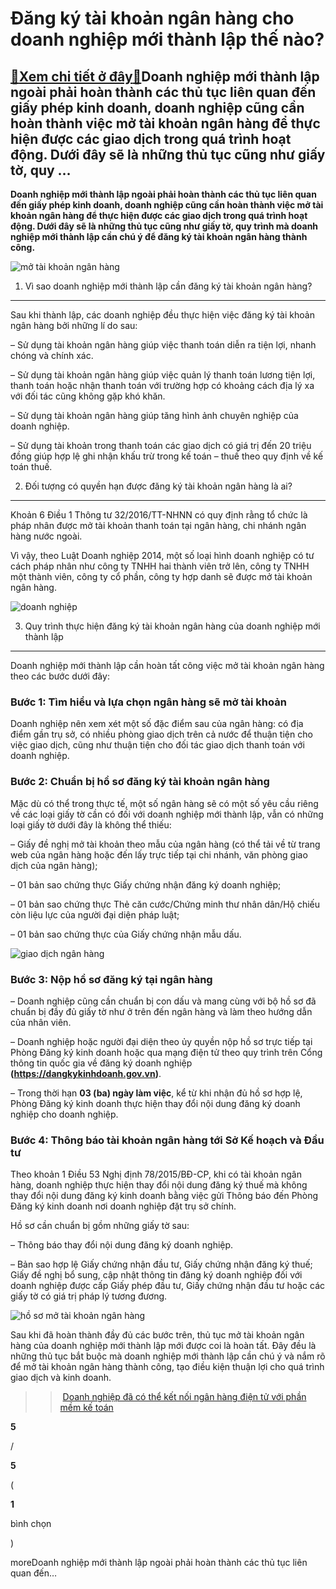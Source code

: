 Đăng ký tài khoản ngân hàng cho doanh nghiệp mới thành lập thế nào?
===================================================================

[:gift:Xem chi tiết ở đây:gift:](https://hddtvn.com/dang-ky-tai-khoan-ngan-hang-cho-doanh-nghiep-moi-thanh-lap-the-nao/)Doanh nghiệp mới thành lập ngoài phải hoàn thành các thủ tục liên quan đến giấy phép kinh doanh, doanh nghiệp cũng cần hoàn thành việc mở tài khoản ngân hàng để thực hiện được các giao dịch trong quá trình hoạt động. Dưới đây sẽ là những thủ tục cũng như giấy tờ, quy …
-----------------------------------------------------------------------------------------------------------------------------------------------------------------------------------------------------------------------------------------------------------------------------

**Doanh nghiệp mới thành lập ngoài phải hoàn thành các thủ tục liên quan đến giấy phép kinh doanh, doanh nghiệp cũng cần hoàn thành việc mở tài khoản ngân hàng để thực hiện được các giao dịch trong quá trình hoạt động. Dưới đây sẽ là những thủ tục cũng như giấy tờ, quy trình mà doanh nghiệp mới thành lập cần chú ý để đăng ký tài khoản ngân hàng thành công.**


![mở tài khoản ngân hàng](https://hddtvn.com/wp-content/uploads/2021/01/mo-tai-khoan-ngan-hang.png)


1. Vì sao doanh nghiệp mới thành lập cần đăng ký tài khoản ngân hàng?
---------------------------------------------------------------------


Sau khi thành lập, các doanh nghiệp đều thực hiện việc đăng ký tài khoản ngân hàng bởi những lí do sau:


– Sử dụng tài khoản ngân hàng giúp việc thanh toán diễn ra tiện lợi, nhanh chóng và chính xác.


– Sử dụng tài khoản ngân hàng giúp việc quản lý thanh toán lương tiện lợi, thanh toán hoặc nhận thanh toán với trường hợp có khoảng cách địa lý xa với đối tác cũng không gặp khó khăn.


– Sử dụng tài khoản ngân hàng giúp tăng hình ảnh chuyên nghiệp của doanh nghiệp.


– Sử dụng tài khoản trong thanh toán các giao dịch có giá trị đến 20 triệu đồng giúp hợp lệ ghi nhận khấu trừ trong kế toán – thuế theo quy định về kế toán thuế.


2. Đối tượng có quyền hạn được đăng ký tài khoản ngân hàng là ai?
-----------------------------------------------------------------


Khoản 6 Điều 1 Thông tư 32/2016/TT-NHNN có quy định rằng tổ chức là pháp nhân được mở tài khoản thanh toán tại ngân hàng, chi nhánh ngân hàng nước ngoài.


Vì vậy, theo Luật Doanh nghiệp 2014, một số loại hình doanh nghiệp có tư cách pháp nhân như công ty TNHH hai thành viên trở lên, công ty TNHH một thành viên, công ty cổ phần, công ty hợp danh sẽ được mở tài khoản ngân hàng.


![doanh nghiệp](https://hddtvn.com/wp-content/uploads/2021/01/doanh-nghiep.jpg)


3. Quy trình thực hiện đăng ký tài khoản ngân hàng của doanh nghiệp mới thành lập
---------------------------------------------------------------------------------


Doanh nghiệp mới thành lập cần hoàn tất công việc mở tài khoản ngân hàng theo các bước dưới đây:


### Bước 1: Tìm hiểu và lựa chọn ngân hàng sẽ mở tài khoản


Doanh nghiệp nên xem xét một số đặc điểm sau của ngân hàng: có địa điểm gần trụ sở, có nhiều phòng giao dịch trên cả nước để thuận tiện cho việc giao dịch, cũng như thuận tiện cho đối tác giao dịch thanh toán với doanh nghiệp.


### Bước 2: Chuẩn bị hồ sơ đăng ký tài khoản ngân hàng


Mặc dù có thể trong thực tế, một số ngân hàng sẽ có một số yêu cầu riêng về các loại giấy tờ cần có đối với doanh nghiệp mới thành lập, vẫn có những loại giấy tờ dưới đây là không thể thiếu:


– Giấy đề nghị mở tài khoản theo mẫu của ngân hàng (có thể tải về từ trang web của ngân hàng hoặc đến lấy trực tiếp tại chi nhánh, văn phòng giao dịch của ngân hàng);


– 01 bản sao chứng thực Giấy chứng nhận đăng ký doanh nghiệp;


– 01 bản sao chứng thực Thẻ căn cước/Chứng minh thư nhân dân/Hộ chiếu còn liệu lực của người đại diện pháp luật;


– 01 bản sao chứng thực của Giấy chứng nhận mẫu dấu.


![giao dịch ngân hàng](https://hddtvn.com/wp-content/uploads/2021/01/giao-dich-ngan-hang.jpg)


### Bước 3: Nộp hồ sơ đăng ký tại ngân hàng


– Doanh nghiệp cũng cần chuẩn bị con dấu và mang cùng với bộ hồ sơ đã chuẩn bị đầy đủ giấy tờ như ở trên đến ngân hàng và làm theo hướng dẫn của nhân viên.


– Doanh nghiệp hoặc người đại diện theo ủy quyền nộp hồ sơ trực tiếp tại Phòng Đăng ký kinh doanh hoặc qua mạng điện tử theo quy trình trên Cổng thông tin quốc gia về đăng ký doanh nghiệp **(<https://dangkykinhdoanh.gov.vn>)**.


– Trong thời hạn **03 (ba) ngày làm việc**, kể từ khi nhận đủ hồ sơ hợp lệ, Phòng Đăng ký kinh doanh thực hiện thay đổi nội dung đăng ký doanh nghiệp cho doanh nghiệp.


### Bước 4: Thông báo tài khoản ngân hàng tới Sở Kế hoạch và Đầu tư


Theo khoản 1 Điều 53 Nghị định 78/2015/BĐ-CP, khi có tài khoản ngân hàng, doanh nghiệp thực hiện thay đổi nội dung đăng ký thuế mà không thay đổi nội dung đăng ký kinh doanh bằng việc gửi Thông báo đến Phòng Đăng ký kinh doanh nơi doanh nghiệp đặt trụ sở chính.


Hồ sơ cần chuẩn bị gồm những giấy tờ sau:


– Thông báo thay đổi nội dung đăng ký doanh nghiệp.


– Bản sao hợp lệ Giấy chứng nhận đầu tư, Giấy chứng nhận đăng ký thuế; Giấy đề nghị bổ sung, cập nhật thông tin đăng ký doanh nghiệp đối với doanh nghiệp được cấp Giấy phép đầu tư, Giấy chứng nhận đầu tư hoặc các giấy tờ có giá trị pháp lý tương đương.


![hồ sơ mở tài khoản ngân hàng](https://hddtvn.com/wp-content/uploads/2021/01/ho-so-mo-tai-khoan-ngan-hang.gif)


Sau khi đã hoàn thành đầy đủ các bước trên, thủ tục mở tài khoản ngân hàng của doanh nghiệp mới thành lập mới được coi là hoàn tất. Đây đều là những thủ tục bắt buộc mà doanh nghiệp mới thành lập cần chú ý và nắm rõ để mở tài khoản ngân hàng thành công, tạo điều kiện thuận lợi cho quá trình giao dịch và kinh doanh.


>> [Doanh nghiệp đã có thể kết nối ngân hàng điện tử với phần mềm kế toán](#)








































**5**  

/  

**5**  

(  

**1**  

  

 bình chọn   

)


moreDoanh nghiệp mới thành lập ngoài phải hoàn thành các thủ tục liên quan đến…

